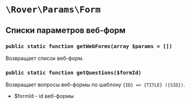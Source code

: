 # `\Rover\Params\Form` 
## Списки параметров веб-форм 
### `public static function getWebForms(array $params = [])`
Возвращает список веб-форм.
### `public static function getQuestions($formId)`
Возвращает вопросы веб-формы по шаблону `{ID} => {TITLE} ({SID})`.
* $formId - id веб-формы
